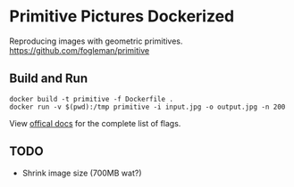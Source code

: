 # Primitive Pictures Dockerized

Reproducing images with geometric primitives. https://github.com/fogleman/primitive


## Build and Run

```
docker build -t primitive -f Dockerfile .
docker run -v $(pwd):/tmp primitive -i input.jpg -o output.jpg -n 200

```

View [offical docs](https://github.com/fogleman/primitive) for the complete list of flags.

## TODO
- Shrink image size (700MB wat?)
